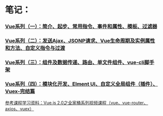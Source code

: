 # 笔记：

### [Vue系列（一）：简介、起步、常用指令、事件和属性、模板、过滤器](https://segmentfault.com/a/1190000012934686)

### [Vue系列（二）：发送Ajax、JSONP请求、Vue生命周期及实例属性和方法、自定义指令与过渡](https://segmentfault.com/a/1190000012967337)

### [Vue系列（三）：组件及数据传递、路由、单文件组件、vue-cli脚手架](https://segmentfault.com/a/1190000013009026)

### [Vue系列（四）：模块化开发、Elment UI、自定义全局组件（插件）、Vuex-完结篇](https://segmentfault.com/a/1190000013036608)


 [参考课程学习资料：Vue.js 2.0之全家桶系列视频课程（vue、vue-router、axios、vuex）](http://edu.51cto.com/course/10543.html)
